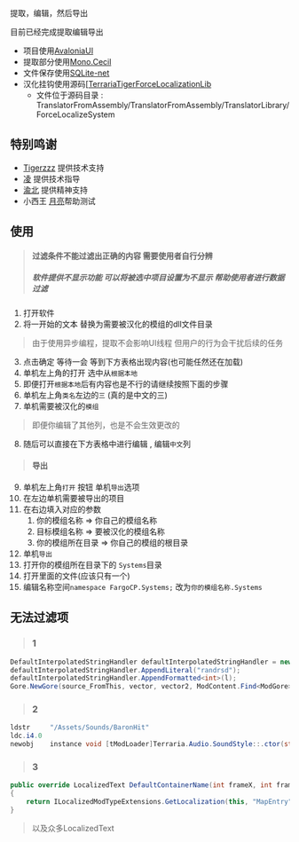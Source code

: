提取，编辑，然后导出

目前已经完成提取编辑导出

- 项目使用[AvaloniaUI](https://github.com/AvaloniaUI/Avalonia)
- 提取部分使用[Mono.Cecil](https://github.com/jbevain/cecil)
- 文件保存使用[SQLite-net](https://github.com/praeclarum/sqlite-net)
- 汉化挂钩使用源码[[TerrariaTigerForceLocalizationLib](https://github.com/TigerChenzzz/TerrariaTigerForceLocalizationLib)
  - 文件位于源码目录 : TranslatorFromAssembly/TranslatorFromAssembly/TranslatorLibrary/ForceLocalizeSystem

## 特别鸣谢

- [Tigerzzz](https://github.com/TigerChenzzz) 提供技术支持
- [凌](https://github.com/NLick47) 提供技术指导
- [渝北](https://github.com/zlzhaidou) 提供精神支持
- 小西王 [月亮](https://github.com/moonditch)帮助测试



## 使用

> #### 过滤条件不能过滤出正确的内容 需要使用者自行分辨
>
> ##### 软件提供不显示功能 可以将被选中项目设置为不显示 帮助使用者进行数据过滤

1. 打开软件
2. 将一开始的文本 替换为需要被汉化的模组的dll文件目录

> 由于使用异步编程，提取不会影响UI线程 但用户的行为会干扰后续的任务

3. 点击确定 等待一会 等到下方表格出现内容(也可能任然还在加载)
4. 单机左上角的打开 选中从`根据本地`
5. 即便打开`根据本地`后有内容也是不行的请继续按照下面的步骤
6. 单机左上角`类名`左边的`三` (真的是中文的三)
7. 单机需要被汉化的`模组`

> 即便你编辑了其他列，也是不会生效更改的

8. 随后可以直接在下方表格中进行编辑 , 编辑`中文`列 



> #### 导出

9. 单机左上角`打开` 按钮 单机`导出`选项
10. 在左边单机需要被导出的项目
11. 在右边填入对应的参数
    1. 你的模组名称 => 你自己的模组名称
    2. 目标模组名称 => 要被汉化的模组名称
    3. 你的模组所在目录 => 你自己的模组的根目录
12. 单机`导出`
13. 打开你的模组所在目录下的 `Systems`目录
14. 打开里面的文件(应该只有一个)
15. 编辑名称空间`namespace FargoCP.Systems;` 改为`你的模组名称.Systems`



## 无法过滤项

> ### 1

```csharp
DefaultInterpolatedStringHandler defaultInterpolatedStringHandler = new DefaultInterpolatedStringHandler(9, 1);
defaultInterpolatedStringHandler.AppendLiteral("randrsd");
defaultInterpolatedStringHandler.AppendFormatted<int>(l);
Gore.NewGore(source_FromThis, vector, vector2, ModContent.Find<ModGore>(name, defaultInterpolatedStringHandler.ToStringAndClear()).Type, base.NPC.scale);
```

> ### 2

```csharp
ldstr     "/Assets/Sounds/BaronHit"
ldc.i4.0
newobj    instance void [tModLoader]Terraria.Audio.SoundStyle::.ctor(string, valuetype [tModLoader]Terraria.Audio.SoundType)
```

> ### 3

```csharp
public override LocalizedText DefaultContainerName(int frameX, int frameY)
{
	return ILocalizedModTypeExtensions.GetLocalization(this, "MapEntry" + (frameX / 36).ToString(), null);
}
```

> 以及众多LocalizedText
